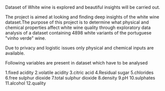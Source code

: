 Dataset of White wine is explored and beautiful insights will be carried out.

The project is aimed at looking and finding deep insights of the white wine dataset.The purpose of this project is to determine what physical and chemical properties affect white wine quality through exploratory data analysis of a dataset containing 4898 white variants of the portuguese "vinho verde" wine.

Due to privacy and logistic issues only physical and chemical inputs are available.

Following variables are present in dataset which have to be analysed

1.fixed acidity 2.volatile acidity 3.citric acid 4.Residual sugar 5.chlorides 6.free sulphur dioxide 7.total sulphur dioxide 8.density 9.pH 10.sulphates 11.alcohol 12.quality

